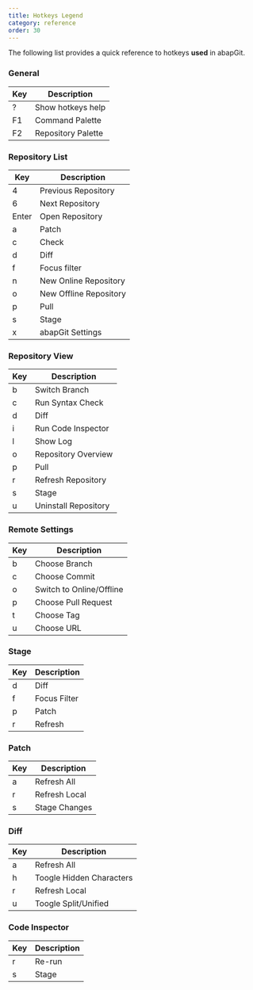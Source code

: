 ```yaml
---
title: Hotkeys Legend
category: reference
order: 30
---
```


The following list provides a quick reference to hotkeys **used** in abapGit.

### General

Key | Description   
--- | ----------- 
? | Show hotkeys help
F1 | Command Palette
F2 | Repository Palette

### Repository List

Key | Description   
--- | ----------- 
4 | Previous Repository
6 | Next Repository
Enter | Open Repository
a | Patch
c | Check
d | Diff
f | Focus filter
n | New Online Repository
o | New Offline Repository
p | Pull
s | Stage 
x | abapGit Settings

### Repository View

Key | Description   
--- | ----------- 
b | Switch Branch
c | Run Syntax Check
d | Diff
i | Run Code Inspector
l | Show Log
o | Repository Overview
p | Pull
r | Refresh Repository
s | Stage
u | Uninstall Repository

### Remote Settings

Key | Description   
--- | ----------- 
b | Choose Branch
c | Choose Commit
o | Switch to Online/Offline
p | Choose Pull Request
t | Choose Tag
u | Choose URL

### Stage

Key | Description   
--- | ----------- 
d | Diff
f | Focus Filter
p | Patch
r | Refresh

### Patch

Key | Description   
--- | ----------- 
a | Refresh All
r | Refresh Local
s | Stage Changes

### Diff

Key | Description   
--- | ----------- 
a | Refresh All
h | Toogle Hidden Characters
r | Refresh Local
u | Toogle Split/Unified

### Code Inspector

Key | Description   
--- | ----------- 
r | Re-run
s | Stage
